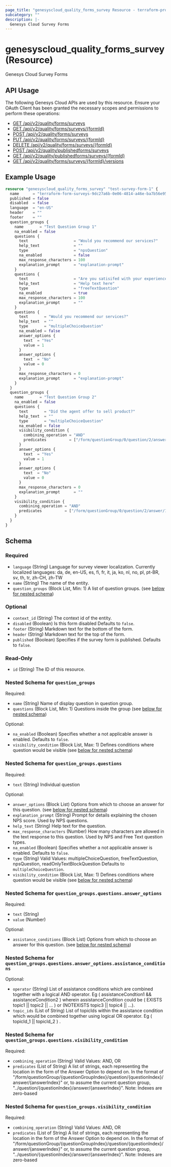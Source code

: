 ```yaml
---
page_title: "genesyscloud_quality_forms_survey Resource - terraform-provider-genesyscloud"
subcategory: ""
description: |-
  Genesys Cloud Survey Forms
---
```

# genesyscloud_quality_forms_survey (Resource)

Genesys Cloud Survey Forms

## API Usage
The following Genesys Cloud APIs are used by this resource. Ensure your OAuth Client has been granted the necessary scopes and permissions to perform these operations:

* [GET /api/v2/quality/forms/surveys](https://developer.genesys.cloud/api/rest/v2/quality/#get-api-v2-quality-forms-surveys)
* [GET /api/v2/quality/forms/surveys/{formId}](https://developer.genesys.cloud/api/rest/v2/quality/#get-api-v2-quality-forms-surveys--formId-)
* [POST /api/v2/quality/forms/surveys](https://developer.genesys.cloud/api/rest/v2/quality/#post-api-v2-quality-forms-surveys)
* [PUT /api/v2/quality/forms/surveys/{formId}](https://developer.genesys.cloud/api/rest/v2/quality/#put-api-v2-quality-forms-surveys--formId-)
* [DELETE /api/v2/quality/forms/surveys/{formId}](https://developer.genesys.cloud/api/rest/v2/quality/#delete-api-v2-quality-forms-surveys--formId-)
* [POST /api/v2/quality/publishedforms/surveys](https://developer.genesys.cloud/api/rest/v2/quality/#post-api-v2-quality-publishedforms-surveys)
* [GET /api/v2/quality/publishedforms/surveys/{formId}](https://developer.genesys.cloud/api/rest/v2/quality/#get-api-v2-quality-publishedforms-surveys--formId-)
* [GET /api/v2/quality/forms/surveys/{formId}/versions](https://developer.genesys.cloud/api/rest/v2/quality/#get-api-v2-quality-forms-surveys--formId--versions)

## Example Usage

```terraform
resource "genesyscloud_quality_forms_survey" "test-survey-form-1" {
  name      = "terraform-form-surveys-9dc27a6b-0e06-4814-a46e-ba7b56e95d16"
  published = false
  disabled  = false
  language  = "en-US"
  header    = ""
  footer    = ""
  question_groups {
    name       = "Test Question Group 1"
    na_enabled = false
    questions {
      text                    = "Would you recommend our services?"
      help_text               = ""
      type                    = "npsQuestion"
      na_enabled              = false
      max_response_characters = 100
      explanation_prompt      = "explanation-prompt"
    }
    questions {
      text                    = "Are you satisifed with your experience?"
      help_text               = "Help text here"
      type                    = "freeTextQuestion"
      na_enabled              = true
      max_response_characters = 100
      explanation_prompt      = ""
    }
    questions {
      text       = "Would you recommend our services?"
      help_text  = ""
      type       = "multipleChoiceQuestion"
      na_enabled = false
      answer_options {
        text  = "Yes"
        value = 1
      }
      answer_options {
        text  = "No"
        value = 0
      }
      max_response_characters = 0
      explanation_prompt      = "explanation-prompt"
    }
  }
  question_groups {
    name       = "Test Question Group 2"
    na_enabled = false
    questions {
      text       = "Did the agent offer to sell product?"
      help_text  = ""
      type       = "multipleChoiceQuestion"
      na_enabled = false
      visibility_condition {
        combining_operation = "AND"
        predicates          = ["/form/questionGroup/0/question/2/answer/1"]
      }
      answer_options {
        text  = "Yes"
        value = 1
      }
      answer_options {
        text  = "No"
        value = 0
      }
      max_response_characters = 0
      explanation_prompt      = ""
    }
    visibility_condition {
      combining_operation = "AND"
      predicates          = ["/form/questionGroup/0/question/2/answer/1"]
    }
  }
}
```

<!-- schema generated by tfplugindocs -->
## Schema

### Required

- `language` (String) Language for survey viewer localization. Currently localized languages: da, de, en-US, es, fi, fr, it, ja, ko, nl, no, pl, pt-BR, sv, th, tr, zh-CH, zh-TW
- `name` (String) The name of the entity.
- `question_groups` (Block List, Min: 1) A list of question groups. (see [below for nested schema](#nestedblock--question_groups))

### Optional

- `context_id` (String) The context id of the entity.
- `disabled` (Boolean) Is this form disabled Defaults to `false`.
- `footer` (String) Markdown text for the bottom of the form.
- `header` (String) Markdown text for the top of the form.
- `published` (Boolean) Specifies if the survey form is published. Defaults to `false`.

### Read-Only

- `id` (String) The ID of this resource.

<a id="nestedblock--question_groups"></a>
### Nested Schema for `question_groups`

Required:

- `name` (String) Name of display question in question group.
- `questions` (Block List, Min: 1) Questions inside the group (see [below for nested schema](#nestedblock--question_groups--questions))

Optional:

- `na_enabled` (Boolean) Specifies whether a not applicable answer is enabled. Defaults to `false`.
- `visibility_condition` (Block List, Max: 1) Defines conditions where question would be visible (see [below for nested schema](#nestedblock--question_groups--visibility_condition))

<a id="nestedblock--question_groups--questions"></a>
### Nested Schema for `question_groups.questions`

Required:

- `text` (String) Individual question

Optional:

- `answer_options` (Block List) Options from which to choose an answer for this question. (see [below for nested schema](#nestedblock--question_groups--questions--answer_options))
- `explanation_prompt` (String) Prompt for details explaining the chosen NPS score. Used by NPS questions.
- `help_text` (String) Help text for the question.
- `max_response_characters` (Number) How many characters are allowed in the text response to this question. Used by NPS and Free Text question types.
- `na_enabled` (Boolean) Specifies whether a not applicable answer is enabled. Defaults to `false`.
- `type` (String) Valid Values: multipleChoiceQuestion, freeTextQuestion, npsQuestion, readOnlyTextBlockQuestion Defaults to `multipleChoiceQuestion`.
- `visibility_condition` (Block List, Max: 1) Defines conditions where question would be visible (see [below for nested schema](#nestedblock--question_groups--questions--visibility_condition))

<a id="nestedblock--question_groups--questions--answer_options"></a>
### Nested Schema for `question_groups.questions.answer_options`

Required:

- `text` (String)
- `value` (Number)

Optional:

- `assistance_conditions` (Block List) Options from which to choose an answer for this question. (see [below for nested schema](#nestedblock--question_groups--questions--answer_options--assistance_conditions))

<a id="nestedblock--question_groups--questions--answer_options--assistance_conditions"></a>
### Nested Schema for `question_groups.questions.answer_options.assistance_conditions`

Optional:

- `operator` (String) List of assistance conditions which are combined together with a logical AND operator. Eg ( assistanceCondtion1 && assistanceCondition2 ) wherein assistanceCondition could be ( EXISTS topic1 || topic2 || ... ) or (NOTEXISTS topic3 || topic4 || ...).
- `topic_ids` (List of String) List of topicIds within the assistance condition which would be combined together using logical OR operator. Eg ( topicId_1 || topicId_2 ) .



<a id="nestedblock--question_groups--questions--visibility_condition"></a>
### Nested Schema for `question_groups.questions.visibility_condition`

Required:

- `combining_operation` (String) Valid Values: AND, OR
- `predicates` (List of String) A list of strings, each representing the location in the form of the Answer Option to depend on. In the format of "/form/questionGroup/{questionGroupIndex}/question/{questionIndex}/answer/{answerIndex}" or, to assume the current question group, "../question/{questionIndex}/answer/{answerIndex}". Note: Indexes are zero-based



<a id="nestedblock--question_groups--visibility_condition"></a>
### Nested Schema for `question_groups.visibility_condition`

Required:

- `combining_operation` (String) Valid Values: AND, OR
- `predicates` (List of String) A list of strings, each representing the location in the form of the Answer Option to depend on. In the format of "/form/questionGroup/{questionGroupIndex}/question/{questionIndex}/answer/{answerIndex}" or, to assume the current question group, "../question/{questionIndex}/answer/{answerIndex}". Note: Indexes are zero-based

